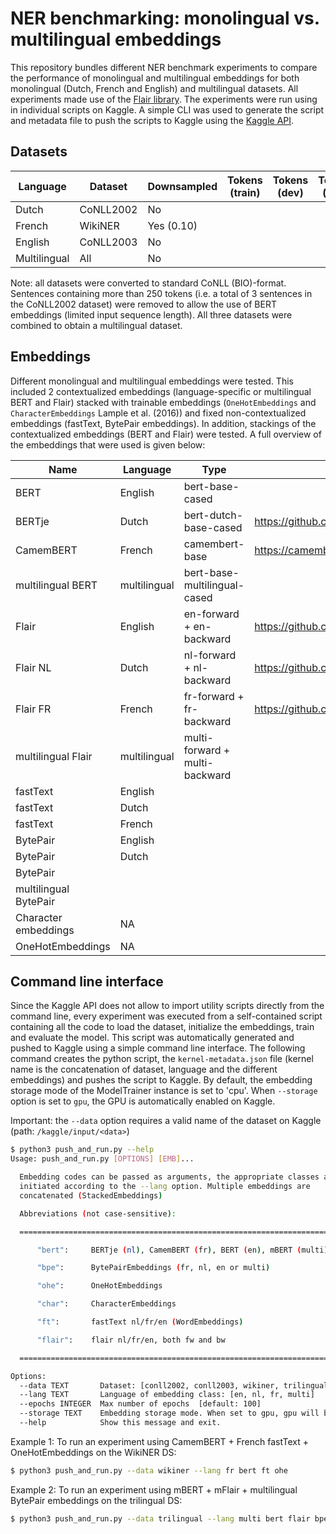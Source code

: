 # NER benchmarking: monolingual vs. multilingual embeddings

This repository bundles different NER benchmark experiments to compare the performance of monolingual and multilingual embeddings for both monolingual (Dutch, French and English) and multilingual datasets. All experiments made use of the [Flair library](https://github.com/flairNLP/flair). The experiments were run using in individual scripts on Kaggle. A simple CLI was used to generate the script and metadata file to push the scripts to Kaggle using the [Kaggle API](https://github.com/Kaggle/kaggle-api).

## Datasets

| Language     	| Dataset   	| Downsampled 	| Tokens (train) 	| Tokens (dev) 	| Tokens (test) 	|
|--------------	|-----------	|-------------	|----------------	|--------------	|---------------	|
| Dutch        	| CoNLL2002 	| No          	|                	|              	|               	|
| French       	| WikiNER   	| Yes (0.10)  	|                	|              	|               	|
| English      	| CoNLL2003 	| No          	|                	|              	|               	|
| Multilingual 	| All       	| No          	|                	|              	|               	|

Note: all datasets were converted to standard CoNLL (BIO)-format. Sentences containing more than 250 tokens (i.e. a total of 3 sentences in the CoNLL2002 dataset) were removed to allow the use of BERT embeddings (limited input sequence length). All three datasets were combined to obtain a multilingual dataset.

## Embeddings

Different monolingual and multilingual embeddings were tested. This included 2 contextualized embeddings (language-specific or multilingual BERT and Flair) stacked with trainable embeddings (`OneHotEmbeddings` and `CharacterEmbeddings` Lample et al. (2016)) and fixed non-contextualized embeddings (fastText, BytePair embeddings). In addition, stackings of the contextualized embeddings (BERT and Flair) were tested. A full overview of the embeddings that were used is given below:

| Name                  	| Language     	| Type                           	| Ref                                                                                         	|
|-----------------------	|--------------	|--------------------------------	|---------------------------------------------------------------------------------------------	|
|  BERT                 	| English      	| bert-base-cased                	|                                                                                             	|
| BERTje                	| Dutch        	| bert-dutch-base-cased          	| https://github.com/wietsedv/bertje                                                          	|
| CamemBERT             	| French       	| camembert-base                 	| https://camembert-model.fr/                                                                 	|
| multilingual BERT     	| multilingual 	| bert-base-multilingual-cased   	|                                                                                             	|
| Flair                 	| English      	| en-forward + en-backward       	| https://github.com/flairNLP/flair/blob/master/resources/docs/embeddings/FLAIR_EMBEDDINGS.md 	|
| Flair NL              	| Dutch        	| nl-forward + nl-backward       	| https://github.com/flairNLP/flair/blob/master/resources/docs/embeddings/FLAIR_EMBEDDINGS.md 	|
| Flair FR              	| French       	| fr-forward + fr-backward       	| https://github.com/flairNLP/flair/blob/master/resources/docs/embeddings/FLAIR_EMBEDDINGS.md 	|
| multilingual Flair    	| multilingual 	| multi-forward + multi-backward 	|                                                                                             	|
| fastText            	| English      	|                                	|                                                                                             	|
| fastText            	| Dutch        	|                                	|                                                                                             	|
| fastText            	| French       	|                                	|                                                                                             	|
| BytePair            	| English     	|                                	|                                                                                             	|
| BytePair            	| Dutch        	|                                	|                                                                                             	|
| BytePair            	|              	|                                	|                                                                                             	|
| multilingual BytePair 	|              	|                                	|                                                                                             	|
| Character embeddings  	| NA           	|                                	|                                                                                             	|
| OneHotEmbeddings      	| NA           	|                                	|                                                                                             	|


## Command line interface

Since the Kaggle API does not allow to import utility scripts directly from the command line, every experiment was executed from a self-contained script containing all the code to load the dataset, initialize the embeddings, train and evaluate the model. This script was automatically generated and pushed to Kaggle using a simple command line interface. The following command creates the python script, the `kernel-metadata.json` file (kernel name is the concatenation of dataset, language and the different embeddings) and pushes the script to Kaggle. By default, the embedding storage mode of the ModelTrainer instance is set to 'cpu'. When `--storage` option is set to `gpu`, the GPU is automatically enabled on Kaggle.

Important: the `--data` option requires a valid name of the dataset on Kaggle (path: `/kaggle/input/<data>`)

```bash
$ python3 push_and_run.py --help
Usage: push_and_run.py [OPTIONS] [EMB]...

  Embedding codes can be passed as arguments, the appropriate classes are
  initiated according to the --lang option. Multiple embeddings are
  concatenated (StackedEmbeddings)

  Abbreviations (not case-sensitive):

  =====================================================================

      "bert":     BERTje (nl), CamemBERT (fr), BERT (en), mBERT (multi)

      "bpe":      BytePairEmbeddings (fr, nl, en or multi)

      "ohe":      OneHotEmbeddings

      "char":     CharacterEmbeddings

      "ft":       fastText nl/fr/en (WordEmbeddings)

      "flair":    flair nl/fr/en, both fw and bw

  =====================================================================

Options:
  --data TEXT       Dataset: [conll2002, conll2003, wikiner, trilingual]
  --lang TEXT       Language of embedding class: [en, nl, fr, multi]
  --epochs INTEGER  Max number of epochs  [default: 100]
  --storage TEXT    Embedding storage mode. When set to gpu, gpu will be automatically enabled on Kaggle [default: cpu]
  --help            Show this message and exit.
```

Example 1: To run an experiment using CamemBERT + French fastText + OneHotEmbeddings on the WikiNER DS:

```bash
$ python3 push_and_run.py --data wikiner --lang fr bert ft ohe
```

Example 2: To run an experiment using mBERT + mFlair + multilingual BytePair embeddings on the trilingual DS:

```bash
$ python3 push_and_run.py --data trilingual --lang multi bert flair bpe
```
